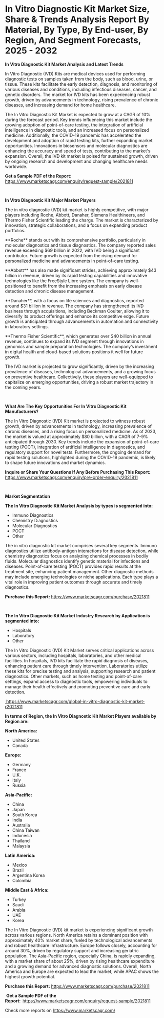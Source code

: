 <p><h1>In Vitro Diagnostic Kit Market Size, Share & Trends Analysis Report By Material, By Type, By End-user, By Region, And Segment Forecasts, 2025 - 2032</h1></p><p><strong>In Vitro Diagnostic Kit Market Analysis and Latest Trends</strong></p>
<p><p>In Vitro Diagnostic (IVD) Kits are medical devices used for performing diagnostic tests on samples taken from the body, such as blood, urine, or tissue. These kits facilitate the early detection, diagnosis, and monitoring of various diseases and conditions, including infectious diseases, cancer, and genetic disorders. The market for IVD kits has been experiencing robust growth, driven by advancements in technology, rising prevalence of chronic diseases, and increasing demand for home healthcare.</p><p>The In Vitro Diagnostic Kit Market is expected to grow at a CAGR of 10% during the forecast period. Key trends influencing this market include the growing adoption of point-of-care testing, the integration of artificial intelligence in diagnostic tools, and an increased focus on personalized medicine. Additionally, the COVID-19 pandemic has accelerated the development and adoption of rapid testing kits, further expanding market opportunities. Innovations in biosensors and molecular diagnostics are enhancing the accuracy and speed of tests, contributing to the market's expansion. Overall, the IVD kit market is poised for sustained growth, driven by ongoing research and development and changing healthcare needs worldwide.</p></p>
<p><strong>Get a Sample PDF of the Report:&nbsp;</strong> <a href="https://www.marketscagr.com/enquiry/request-sample/2021811?utm_campaign=2939&utm_medium=2&utm_source=Github&utm_content=ia&utm_term=29032025&utm_id=in-vitro-diagnostic-kit">https://www.marketscagr.com/enquiry/request-sample/2021811</a></p>
<p>&nbsp;</p>
<p><strong>In Vitro Diagnostic Kit Major Market Players</strong></p>
<p><p>The in vitro diagnostic (IVD) kit market is highly competitive, with major players including Roche, Abbott, Danaher, Siemens Healthineers, and Thermo Fisher Scientific leading the charge. The market is characterized by innovation, strategic collaborations, and a focus on expanding product portfolios.</p><p>**Roche** stands out with its comprehensive portfolio, particularly in molecular diagnostics and tissue diagnostics. The company reported sales revenue exceeding $69 billion in 2022, with IVD being a significant contributor. Future growth is expected from the rising demand for personalized medicine and advancements in point-of-care testing.</p><p>**Abbott** has also made significant strides, achieving approximately $43 billion in revenue, driven by its rapid testing capabilities and innovative technologies like the FreeStyle Libre system. The company is well-positioned to benefit from the increasing emphasis on early disease detection and chronic disease management.</p><p>**Danaher**, with a focus on life sciences and diagnostics, reported around $31 billion in revenue. The company has strengthened its IVD business through acquisitions, including Beckman Coulter, allowing it to diversify its product offerings and enhance its competitive edge. Future growth is anticipated through advancements in automation and connectivity in laboratory settings.</p><p>**Thermo Fisher Scientific**, which generates over $40 billion in annual revenue, continues to expand its IVD segment through innovations in genomics and sample preparation technologies. The company’s investment in digital health and cloud-based solutions positions it well for future growth.</p><p>The IVD market is projected to grow significantly, driven by the increasing prevalence of diseases, technological advancements, and a growing focus on preventive healthcare. Collectively, these players are well-equipped to capitalize on emerging opportunities, driving a robust market trajectory in the coming years.</p></p>
<p>&nbsp;</p>
<p><strong>What Are The Key Opportunities For In Vitro Diagnostic Kit Manufacturers?</strong></p>
<p><p>The In Vitro Diagnostic (IVD) Kit market is projected to witness robust growth, driven by advancements in technology, increasing prevalence of chronic diseases, and a rising focus on personalized medicine. As of 2023, the market is valued at approximately $80 billion, with a CAGR of 7-9% anticipated through 2030. Key trends include the expansion of point-of-care testing (POCT), integration of artificial intelligence in diagnostics, and regulatory support for novel tests. Furthermore, the ongoing demand for rapid testing solutions, highlighted during the COVID-19 pandemic, is likely to shape future innovations and market dynamics.</p></p>
<p><strong>Inquire or Share Your Questions If Any Before Purchasing This Report:</strong> <a href="https://www.marketscagr.com/enquiry/pre-order-enquiry/2021811?utm_campaign=2939&utm_medium=2&utm_source=Github&utm_content=ia&utm_term=29032025&utm_id=in-vitro-diagnostic-kit">https://www.marketscagr.com/enquiry/pre-order-enquiry/2021811</a></p>
<p>&nbsp;</p>
<p><strong>Market Segmentation</strong></p>
<p><strong>The In Vitro Diagnostic Kit Market Analysis by types is segmented into:</strong></p>
<p><ul><li>Immuno Diagnostics</li><li>Chemistry Diagnostics</li><li>Molecular Diagnostics</li><li>POCT</li><li>Other</li></ul></p>
<p><p>The in vitro diagnostic kit market comprises several key segments. Immuno diagnostics utilize antibody-antigen interactions for disease detection, while chemistry diagnostics focus on analyzing chemical processes in bodily fluids. Molecular diagnostics identify genetic material for infections and diseases. Point-of-care testing (POCT) provides rapid results at the treatment site, enhancing patient management. Other diagnostic methods may include emerging technologies or niche applications. Each type plays a vital role in improving patient outcomes through accurate and timely diagnostics.</p></p>
<p><strong>Purchase this Report:&nbsp;</strong><a href="https://www.marketscagr.com/purchase/2021811?utm_campaign=2939&utm_medium=2&utm_source=Github&utm_content=ia&utm_term=29032025&utm_id=in-vitro-diagnostic-kit">https://www.marketscagr.com/purchase/2021811</a></p>
<p>&nbsp;</p>
<p><strong>The In Vitro Diagnostic Kit Market Industry Research by Application is segmented into:</strong></p>
<p><ul><li>Hospitals</li><li>Laboratory</li><li>Other</li></ul></p>
<p><p>The In Vitro Diagnostic (IVD) Kit Market serves critical applications across various sectors, including hospitals, laboratories, and other medical facilities. In hospitals, IVD kits facilitate the rapid diagnosis of diseases, enhancing patient care through timely intervention. Laboratories utilize these kits for precise testing and analysis, supporting research and patient diagnostics. Other markets, such as home testing and point-of-care settings, expand access to diagnostic tools, empowering individuals to manage their health effectively and promoting preventive care and early detection.</p></p>
<p><a href="https://www.marketscagr.com/global-in-vitro-diagnostic-kit-market-r2021811?utm_campaign=2939&utm_medium=2&utm_source=Github&utm_content=ia&utm_term=29032025&utm_id=in-vitro-diagnostic-kit">&nbsp;https://www.marketscagr.com/global-in-vitro-diagnostic-kit-market-r2021811</a></p>
<p><strong>In terms of Region, the In Vitro Diagnostic Kit Market Players available by Region are:</strong></p>
<p>
    <p> <strong> North America: </strong>
        <ul>
            <li>United States</li>
            <li>Canada</li>
        </ul>
        </p> 
    <p> <strong> Europe: </strong>
        <ul>
            <li>Germany</li>
            <li>France</li>
            <li>U.K.</li>
            <li>Italy</li>
            <li>Russia</li>
        </ul>
        </p> 
    <p> <strong> Asia-Pacific: </strong>
        <ul>
            <li>China</li>
            <li>Japan</li>
            <li>South Korea</li>
            <li>India</li>
            <li>Australia</li>
            <li>China Taiwan</li>
            <li>Indonesia</li>
            <li>Thailand</li>
            <li>Malaysia</li>
        </ul>
        </p> 
    <p> <strong> Latin America: </strong>
        <ul>
            <li>Mexico</li>
            <li>Brazil</li>
            <li>Argentina Korea</li>
            <li>Colombia</li>
        </ul>
        </p> 
    <p> <strong> Middle East & Africa: </strong>
        <ul>
            <li>Turkey</li>
            <li>Saudi</li>
            <li>Arabia</li>
            <li>UAE</li>
            <li>Korea</li>
        </ul>
    </p>
    </p>
<p><p>The In Vitro Diagnostic (IVD) kit market is experiencing significant growth across various regions. North America retains a dominant position with approximately 40% market share, fueled by technological advancements and robust healthcare infrastructure. Europe follows closely, accounting for around 30%, driven by regulatory support and increasing geriatric population. The Asia-Pacific region, especially China, is rapidly expanding, with a market share of about 25%, driven by rising healthcare expenditure and a growing demand for advanced diagnostic solutions. Overall, North America and Europe are expected to lead the market, while APAC shows the highest growth potential.</p></p>
<p><strong>Purchase this Report: </strong><a href="https://www.marketscagr.com/purchase/2021811?utm_campaign=2939&utm_medium=2&utm_source=Github&utm_content=ia&utm_term=29032025&utm_id=in-vitro-diagnostic-kit">https://www.marketscagr.com/purchase/2021811</a></p>
<p>&nbsp;<strong>Get a Sample PDF of the Report:&nbsp;&nbsp;</strong><a href="https://www.marketscagr.com/enquiry/request-sample/2021811?utm_campaign=2939&utm_medium=2&utm_source=Github&utm_content=ia&utm_term=29032025&utm_id=in-vitro-diagnostic-kit">https://www.marketscagr.com/enquiry/request-sample/2021811</a></p>
<p><strong></strong></p>
<p>Check more reports on <a href="https://www.marketscagr.com/?utm_campaign=2939&utm_medium=2&utm_source=Github&utm_content=ia&utm_term=29032025&utm_id=in-vitro-diagnostic-kit">https://www.marketscagr.com/</a></p>